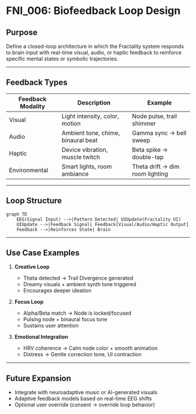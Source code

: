 # FNI_006: Biofeedback Loop Design

## Purpose
Define a closed-loop architecture in which the Fractality system responds to brain input with real-time visual, audio, or haptic feedback to reinforce specific mental states or symbolic trajectories.

---

## Feedback Types

| Feedback Modality | Description                            | Example                          |
|-------------------|----------------------------------------|----------------------------------|
| Visual            | Light intensity, color, motion         | Node pulse, trail shimmer        |
| Audio             | Ambient tone, chime, binaural beat     | Gamma sync → bell sweep          |
| Haptic            | Device vibration, muscle twitch        | Beta spike → double-tap          |
| Environmental     | Smart lights, room ambiance            | Theta drift → dim room lighting  |

---

## Loop Structure

```mermaid
graph TD
    EEG(Signal Input) -->|Pattern Detected| UIUpdate(Fractality UI)
    UIUpdate -->|Feedback Signal| Feedback[Visual/Audio/Haptic Output]
    Feedback -->|Reinforces State| Brain
```

---

## Use Case Examples

1. **Creative Loop**
   - Theta detected → Trail Divergence generated
   - Dreamy visuals + ambient synth tone triggered
   - Encourages deeper ideation

2. **Focus Loop**
   - Alpha/Beta match → Node is locked/focused
   - Pulsing node + binaural focus tone
   - Sustains user attention

3. **Emotional Integration**
   - HRV coherence → Calm node color + smooth animation
   - Distress → Gentle correction tone, UI contraction

---

## Future Expansion

- Integrate with neuroadaptive music or AI-generated visuals
- Adaptive feedback models based on real-time EEG shifts
- Optional user override (consent → override loop behavior)

